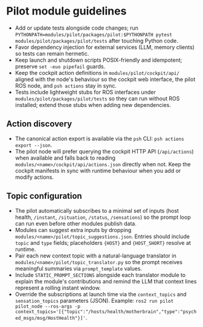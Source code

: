 # Pilot module guidelines

- Add or update tests alongside code changes; run `PYTHONPATH=modules/pilot/packages/pilot:$PYTHONPATH pytest modules/pilot/packages/pilot/tests` after touching Python code.
- Favor dependency injection for external services (LLM, memory clients) so tests can remain hermetic.
- Keep launch and shutdown scripts POSIX-friendly and idempotent; preserve `set -euo pipefail` guards.
- Keep the cockpit action definitions in `modules/pilot/cockpit/api/` aligned with the node's behaviour so the cockpit web interface, the pilot ROS node, and `psh actions` stay in sync.
- Tests include lightweight stubs for ROS interfaces under `modules/pilot/packages/pilot/tests` so they can run without ROS installed; extend those stubs when adding new dependencies.

## Action discovery

- The canonical action export is available via the `psh` CLI: `psh actions export --json`.
- The pilot node will prefer querying the cockpit HTTP API (`/api/actions`) when available and falls back to reading `modules/<name>/cockpit/api/actions.json` directly when not. Keep the cockpit manifests in sync with runtime behaviour when you add or modify actions.

## Topic configuration

- The pilot automatically subscribes to a minimal set of inputs (host health, `/instant`, `/situation`, `/status`, `/sensations`) so the prompt loop can run even before other modules publish data.
- Modules can suggest extra inputs by dropping `modules/<name>/pilot/topic_suggestions.json`. Entries should include `topic` and `type` fields; placeholders `{HOST}` and `{HOST_SHORT}` resolve at runtime.
- Pair each new context topic with a natural-language translator in `modules/<name>/pilot/topic_translator.py` so the prompt receives meaningful summaries via `prompt_template` values.
- Include `STATIC_PROMPT_SECTIONS` alongside each translator module to explain the module's contributions and remind the LLM that context lines represent a rolling instant window.
- Override the subscriptions at launch time via the `context_topics` and `sensation_topics` parameters (JSON). Example: `ros2 run pilot pilot_node --ros-args -p context_topics='[{"topic":"/hosts/health/motherbrain","type":"psyched_msgs/msg/HostHealth"}]'`.
